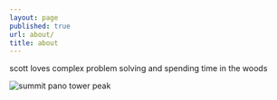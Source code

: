 ```yaml
---
layout: page
published: true
url: about/
title: about
---
```


scott loves complex problem solving and spending time in the woods

![summit pano tower peak]({{site.baseurl}}/media/towerpeak.jpeg)